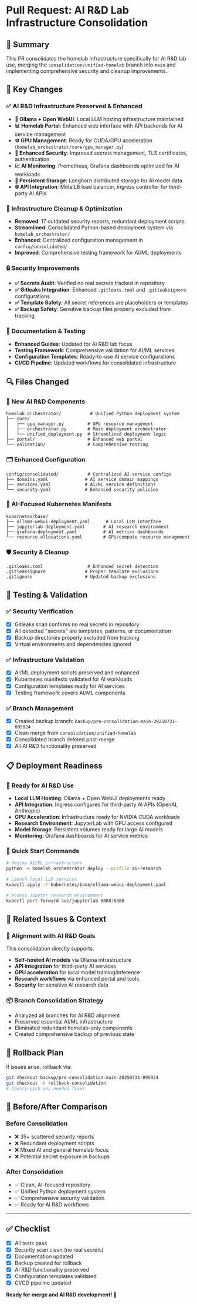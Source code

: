 # Pull Request: AI R&D Lab Infrastructure Consolidation

## 🎯 Summary

This PR consolidates the homelab infrastructure specifically for AI R&D lab use, merging the `consolidation/unified-homelab` branch into `main` and implementing comprehensive security and cleanup improvements.

## 🚀 Key Changes

### ✅ AI R&D Infrastructure Preserved & Enhanced
- **🤖 Ollama + Open WebUI**: Local LLM hosting infrastructure maintained
- **📊 Homelab Portal**: Enhanced web interface with API backends for AI service management  
- **⚙️ GPU Management**: Ready for CUDA/GPU acceleration (`homelab_orchestrator/core/gpu_manager.py`)
- **🔐 Enhanced Security**: Improved secrets management, TLS certificates, authentication
- **📈 AI Monitoring**: Prometheus, Grafana dashboards optimized for AI workloads
- **💾 Persistent Storage**: Longhorn distributed storage for AI model data
- **🌐 API Integration**: MetalLB load balancer, ingress controller for third-party AI APIs

### 🧹 Infrastructure Cleanup & Optimization  
- **Removed**: 17 outdated security reports, redundant deployment scripts
- **Streamlined**: Consolidated Python-based deployment system via `homelab_orchestrator/`
- **Enhanced**: Centralized configuration management in `config/consolidated/`
- **Improved**: Comprehensive testing framework for AI/ML deployments

### 🔒 Security Improvements
- **✅ Secrets Audit**: Verified no real secrets tracked in repository
- **✅ Gitleaks Integration**: Enhanced `.gitleaks.toml` and `.gitleaksignore` configurations
- **✅ Template Safety**: All secret references are placeholders or templates
- **✅ Backup Safety**: Sensitive backup files properly excluded from tracking

### 📝 Documentation & Testing
- **Enhanced Guides**: Updated for AI R&D lab focus
- **Testing Framework**: Comprehensive validation for AI/ML services
- **Configuration Templates**: Ready-to-use AI service configurations
- **CI/CD Pipeline**: Updated workflows for consolidated infrastructure

## 🔍 Files Changed

### 📁 New AI R&D Components
```
homelab_orchestrator/           # Unified Python deployment system
├── core/
│   ├── gpu_manager.py         # GPU resource management
│   ├── orchestrator.py        # Main deployment orchestrator  
│   └── unified_deployment.py  # Streamlined deployment logic
├── portal/                    # Enhanced web portal
└── validation/                # Comprehensive testing
```

### 🗂️ Enhanced Configuration
```
config/consolidated/           # Centralized AI service configs
├── domains.yaml              # AI service domain mappings
├── services.yaml             # AI/ML service definitions
└── security.yaml             # Enhanced security policies
```

### 🎯 AI-Focused Kubernetes Manifests
```
kubernetes/base/
├── ollama-webui-deployment.yaml      # Local LLM interface
├── jupyterlab-deployment.yaml       # AI research environment
├── grafana-deployment.yaml          # AI metrics dashboards
└── resource-allocations.yaml        # GPU/compute resource management
```

### 🛡️ Security & Cleanup
```
.gitleaks.toml                 # Enhanced secret detection
.gitleaksignore               # Proper template exclusions
.gitignore                    # Updated backup exclusions
```

## 🧪 Testing & Validation

### ✅ Security Verification
- [x] Gitleaks scan confirms no real secrets in repository
- [x] All detected "secrets" are templates, patterns, or documentation
- [x] Backup directories properly excluded from tracking
- [x] Virtual environments and dependencies ignored

### ✅ Infrastructure Validation  
- [x] AI/ML deployment scripts preserved and enhanced
- [x] Kubernetes manifests validated for AI workloads
- [x] Configuration templates ready for AI services
- [x] Testing framework covers AI/ML components

### ✅ Branch Management
- [x] Created backup branch: `backup/pre-consolidation-main-20250731-095024`
- [x] Clean merge from `consolidation/unified-homelab`
- [x] Consolidated branch deleted post-merge
- [x] All AI R&D functionality preserved

## 📋 Deployment Readiness

### 🎯 Ready for AI R&D Use
- **Local LLM Hosting**: Ollama + Open WebUI deployments ready
- **API Integration**: Ingress configured for third-party AI APIs (OpenAI, Anthropic)
- **GPU Acceleration**: Infrastructure ready for NVIDIA CUDA workloads
- **Research Environment**: JupyterLab with GPU access configured
- **Model Storage**: Persistent volumes ready for large AI models
- **Monitoring**: Grafana dashboards for AI service metrics

### 🚀 Quick Start Commands
```bash
# Deploy AI/ML infrastructure
python -m homelab_orchestrator deploy --profile ai-research

# Launch local LLM services
kubectl apply -f kubernetes/base/ollama-webui-deployment.yaml

# Access Jupyter research environment  
kubectl port-forward svc/jupyterlab 8888:8888
```

## 🔗 Related Issues & Context

### 🎯 Alignment with AI R&D Goals
This consolidation directly supports:
- **Self-hosted AI models** via Ollama infrastructure
- **API integration** for third-party AI services  
- **GPU acceleration** for local model training/inference
- **Research workflows** via enhanced portal and tools
- **Security** for sensitive AI research data

### 📦 Branch Consolidation Strategy
- Analyzed all branches for AI R&D alignment
- Preserved essential AI/ML infrastructure  
- Eliminated redundant homelab-only components
- Created comprehensive backup of previous state

## 🔄 Rollback Plan

If issues arise, rollback via:
```bash
git checkout backup/pre-consolidation-main-20250731-095024
git checkout -b rollback-consolidation
# Cherry-pick any needed fixes
```

## 📸 Before/After Comparison

### Before Consolidation
- ❌ 35+ scattered security reports  
- ❌ Redundant deployment scripts
- ❌ Mixed AI and general homelab focus
- ❌ Potential secret exposure in backups

### After Consolidation  
- ✅ Clean, AI-focused repository
- ✅ Unified Python deployment system
- ✅ Comprehensive security validation
- ✅ Ready for AI R&D workflows

---

## ✅ Checklist

- [x] All tests pass
- [x] Security scan clean (no real secrets)
- [x] Documentation updated
- [x] Backup created for rollback
- [x] AI R&D functionality preserved
- [x] Configuration templates validated
- [x] CI/CD pipeline updated

**Ready for merge and AI R&D development! 🚀**